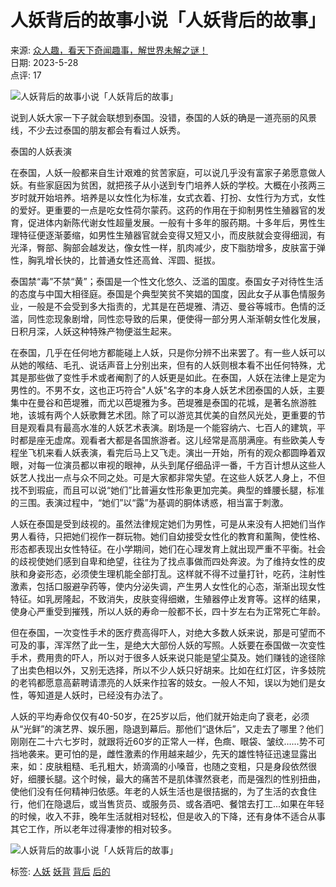 # 人妖背后的故事小说「人妖背后的故事」

来源: [众人趣，看天下奇闻趣事，解世界未解之谜！](http://zr7.net)  
日期: 2023-5-28  
点评: 17  

![人妖背后的故事小说「人妖背后的故事」](http://zr7.net/article/UploadFiles/202305/28/20230528121805920.jpg)

说到人妖大家一下子就会联想到泰国。没错，泰国的人妖的确是一道亮丽的风景线，不少去过泰国的朋友都会有看过人妖秀。

泰国的人妖表演

在泰国，人妖一般都来自生计艰难的贫苦家庭，可以说几乎没有富家子弟愿意做人妖。有些家庭因为贫困，就把孩子从小送到专门培养人妖的学校。大概在小孩两三岁时就开始培养。培养是以女性化为标准，女式衣着、打扮、女性行为方式，女性的爱好。更重要的一点是吃女性荷尔蒙药。这药的作用在于抑制男性生殖器官的发育，促进体内新陈代谢女性超量发展。一般有十多年的服药期。十多年后，男性生理特征便逐渐萎缩，如男性生殖器官就会变得又短又小，而皮肤就会变得细润，有光泽，臀部、胸部会越发达，像女性一样，肌肉减少，皮下脂肪增多，皮肤富于弹性，胸乳增长快的，比普通女性还高耸、浑圆、挺拔。

泰国禁“毒”不禁“黄”；泰国是一个性文化悠久、泛滥的国度。泰国女子对待性生活的态度与中国大相径庭。泰国是个典型笑贫不笑娼的国度，因此女子从事色情服务业，一般是不会受到多大指责的，尤其是在芭堤雅、清迈、曼谷等城市。色情的泛滥，同性恋现象剧增，同性恋导致的后果，便使得一部分男人渐渐朝女性化发展，日积月深，人妖这种特殊产物便滋生起来。

在泰国，几乎在任何地方都能碰上人妖，只是你分辨不出来罢了。有一些人妖可以从她的喉结、毛孔、说话声音上分别出来，但有的人妖则根本看不出任何特殊，尤其是那些做了变性手术或者阉割了的人妖更是如此。在泰国，人妖在法律上是定为男性的。不男不女，这也正巧符合"人妖"名字的本身人妖艺术团泰国的人妖，主要集中在曼谷和芭堤雅，而尤以芭堤雅为多。芭堤雅是泰国的花城，是著名旅游胜地，该城有两个人妖歌舞艺术团。除了可以游览其优美的自然风光处，更重要的节目是观看具有最高水准的人妖艺术表演。剧场是一个能容纳六、七百人的建筑，平时都是座无虚席。观看者大都是各国旅游者。这儿经常是高朋满座。有些欧美人专程坐飞机来看人妖表演，看完后马上又飞走。演出一开始，所有的观众都圆睁着双眼，对每一位演员都以审视的眼神，从头到尾仔细品评一番，千方百计想从这些人妖艺人找出一点与众不同之处。可是大家都非常失望。在这些人妖艺人身上，不但找不到瑕疵，而且可以说“她们”比普遍女性形象更加完美。典型的蜂腰长腿，标准的三围。表演过程中，“她们”以“露”为基调的胴体诱惑，相当富于刺激。

人妖在泰国是受到歧视的。虽然法律规定她们为男性，可是从来没有人把她们当作男人看待，只把她们视作一群玩物。她们自幼接受女性化的教育和薰陶，使性格、形态都表现出女性特征。在小学期间，她们在心理发育上就出现严重不平衡。社会的歧视使她们感到自卑和绝望，往往为了找点事做而四处奔波。为了维持女性的皮肤和身姿形态，必须使生理机能全部打乱。这样就不得不过量打针，吃药，注射性激素，包括口服避孕药等，使内分泌失调，产生男人女性化的心态，渐渐出现女性特征。如乳房隆起，不致消失，皮肤变得细嫩，生殖器停止发育等。这样的结果，使身心严重受到摧残，所以人妖的寿命一般都不长，四十岁左右为正常死亡年龄。

但在泰国，一次变性手术的医疗费高得吓人，对绝大多数人妖来说，那是可望而不可及的事，浑浑然了此一生，是绝大大部份人妖的写照。人妖要在泰国做一次变性手术，费用贵的吓人，所以对于很多人妖来说只能是望尘莫及。她们赚钱的途径除了出卖色相以外，又别无选择，所以不少人妖只好胡来。比如在红灯区，许多妓院的老鸨都愿意高薪聘请漂亮的人妖来作拉客的妓女。一般人不知，误以为她们是女性，等知道是人妖时，已经没有办法了。

人妖的平均寿命仅仅有40-50岁，在25岁以后，他们就开始走向了衰老，必须从“光鲜”的演艺界、娱乐圈，隐退到幕后。那他们“退休后”，又走去了哪里？他们刚刚在二十六七岁时，就跟将近60岁的正常人一样，色癍、眼袋、皱纹……势不可挡地袭来。更可怕的是，雌性激素的作用越来越少，先天的雄性特征迅速显露出来，如：皮肤粗糙、毛孔粗大，娇滴滴的小嗓音，也随之变粗，只是身段依然很好，细腰长腿。这个时候，最大的痛苦不是肌体骤然衰老，而是强烈的性别扭曲，使他们没有任何精神归依感。年老的人妖生活也是很拮据的，为了生活的衣食住行，他们在隐退后，或当售货员、或服务员、或各酒吧、餐馆去打工...如果在年轻的时候，收入不菲，晚年生活就相对轻松，但是收入的下降，还有身体不适合从事其它工作，所以老年过得凄惨的相对较多。

![人妖背后的故事小说「人妖背后的故事」](https://p3-sign.toutiaoimg.com/large/pgc-image/e023c7d7de94429b85d5fae364ba8e7d?_iz=31825&from=article.detail&x-expires=1701688282&x-signature=32Q%2FeqAnpRhRrjDyADJx1lMuzLQ%3D&index=1)

标签: [人妖](http://m.zr7.net/search/?word=%C8%CB%D1%FD) [妖背](http://m.zr7.net/search/?word=%D1%FD%B1%B3) [背后](http://m.zr7.net/search/?word=%B1%B3%BA%F3) [后的](http://m.zr7.net/search/?word=%BA%F3%B5%C4)
<!-- tcd_original_link http://m.zr7.net/a/33416.html -->
